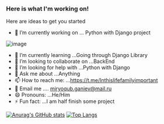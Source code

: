 ### Here is what I'm working on!                                                                                                                                            
Here are ideas to get you started 

- 🔭 I’m currently working on ... Python with Django project   
                   
![image](https://user-images.githubusercontent.com/65726839/162174110-76736469-e2f7-4d7f-9f50-b29821ef09e6.png)   

- 🌱 I’m currently learning ...Going through Django Library
- 👯 I’m looking to collaborate on ...BackEnd                                          
- 🤔 I’m looking for help with ...Python with Django
- 💬 Ask me about ...Anything
- 📫 How to reach me: ...https://t.me/Inthislifefamilyimportant        
- 📧 Email me .... miryoqub.ganiev@mail.ru            
- 😄 Pronouns: ...He/Him
- ⚡ Fun fact: ...I am half finish some project   

 [![Anurag's GitHub stats](https://github-readme-stats.vercel.app/api?username=Miryokub)](https://github.com/Miryokub/github-readme-stats)    [![Top Langs](https://github-readme-stats.vercel.app/api/top-langs/?username=Miryokub&layout=compact)](https://github.com/Miryokub/github-readme-stats)




  
   



